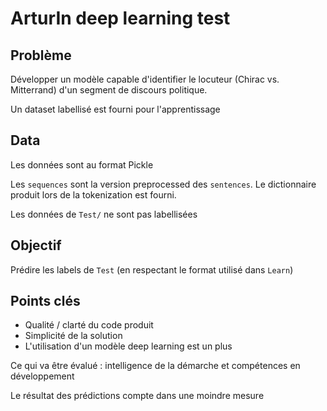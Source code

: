 # ArturIn deep learning test

## Problème

Développer un modèle capable d'identifier le locuteur (Chirac vs. Mitterrand) d'un segment de discours politique.

Un dataset labellisé est fourni pour l'apprentissage

## Data

Les données sont au format Pickle

Les `sequences` sont la version preprocessed des `sentences`. Le dictionnaire produit lors de la tokenization est fourni.

Les données de `Test/` ne sont pas labellisées

## Objectif

Prédire les labels de  `Test` (en respectant le format utilisé dans `Learn`)

## Points clés

- Qualité / clarté du code produit
- Simplicité de la solution
- L'utilisation d'un modèle deep learning est un plus

Ce qui va être évalué : intelligence de la démarche et compétences en développement

Le résultat des prédictions compte dans une moindre mesure

